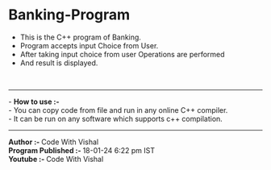 # Banking-Program
- This is the C++ program of Banking.
- Program accepts input Choice from User.
- After taking input choice from user Operations are performed
- And result is displayed.
<br>
<hr>
- <b>How to use :-</b><br>
- You can copy code from file and run in any online C++ compiler.<br>
- It can be run on any software which supports c++ compilation.<br>
 <hr>
<b>Author :- </b>Code With Vishal <br>
<b>Program Published :- </b>18-01-24 6:22 pm IST <br>
<b>Youtube :- </b>Code With Vishal <br>
